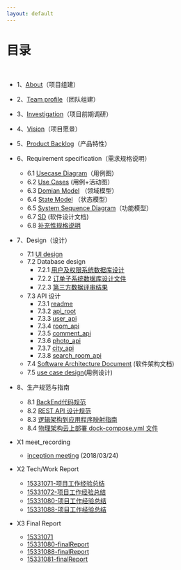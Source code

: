 ```yaml
---
layout: default
---
```


# [](#TOC)目录

&nbsp;&nbsp; 

* 1、[About](01-about)（项目组建）
* 2、[Team profile](02-team-profile)（团队组建）
* 3、[Investigation](doc/03-Investigation)（项目前期调研）
* 4、[Vision](doc/04-Vision)（项目愿景）
* 5、[Product Backlog](doc/backlog)（产品特性）
* 6、Requirement specification（需求规格说明）
    - 6.1 [Usecase Diagram](doc/usecase_diagram)（用例图）
    - 6.2 [Use Cases]() (用例+活动图）
    - 6.3 [Domian Model](doc/course-SDP/rentRoomDomain) （领域模型）
    - 6.4 [State Model](doc/course-SDP/rentOrderState) （状态模型）
    - 6.5 [System Sequence Diagram](doc/course-SDP/createRoomSequence)（功能模型）
    - 6.7 [SD](https://github.com/WindyMen/Dashboard/blob/gh-pages/doc/SD.md) (软件设计文档)
    - 6.8 [补充性规格说明](doc/SSD)
* 7、Design（设计）
    - 7.1 [UI design](doc/UI_design/ui_document)        
    - 7.2 Database design    
      - 7.2.1 [用户及权限系统数据库设计](doc/course-SDP/datebaseModel)    
      - 7.2.2 [订单子系统数据库设计文件](doc/database/rentRoom)    
      - 7.2.3 [第三方数据评审结果](doc/database/databaseComment)
    - 7.3 API 设计  
        - 7.3.1 [readme](doc/API%20Design)
        - 7.3.2 [api_root](doc/API%20Design/apiRoot)  
        - 7.3.3 [user_api](doc/API%20Design/user_api)  
        - 7.3.4 [room_api](doc/API%20Design/room_api)  
        - 7.3.5 [comment_api](doc/API%20Design/comment_api)  
        - 7.3.6 [photo_api](doc/API%20Design/photo_api)  
        - 7.3.7 [city_api](doc/API%20Design/Country_Province_City_Town_api)  
        - 7.3.8 [search_room_api](doc/API%20Design/SearchRoom_api)
    - 7.4 [Software Architecture Document](doc/SAD) (软件架构文档)
    - 7.5 [use case design](doc/useCaseDesign/ECB)(用例设计)
* 8、生产规范与指南
    - 8.1 [BackEnd代码规范](doc/BackEnd代码规范)
    - 8.2 [REST API 设计规范](doc/REST_API设计规范)
    - 8.3 [逻辑架构到应用程序映射指南](doc/useCaseDesign/map)
    - 8.4 [物理架构云上部署 dock-compose.yml 文件](doc/useCaseDesign/temp)
* X1 meet_recording
    - [inception meeting](doc/meet_recording/项目启动会议) (2018/03/24)

* X2 Tech/Work Report
    - [15331071-项目工作经验总结](doc/tech_report/15331071)
    - [15331072-项目工作经验总结](doc/tech_report/15331072_techReport)
    - [15331080-项目工作经验总结](doc/tech_report/15331080_techReport.pdf)
    - [15331088-项目工作经验总结](doc/tech_report/15331088_techReport)

* X3 Final Report
    - [15331071]()
    - [15331080-finalReport](doc/finalReport/15331080_finalReport)
    - [15331088-finalReport](doc/personalReport/15331088个人总结)
    - [15331081-finalReport](doc/finalReport/15331081_FinalReport)
